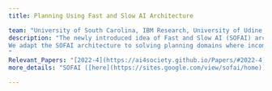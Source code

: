 ```yaml
---
title: Planning Using Fast and Slow AI Architecture

team: "University of South Carolina, IBM Research, University of Udine, University of Brescia"
description: "The newly introduced idea of Fast and Slow AI (SOFAI) architecture is inspired from the cognitive theories mentioned by Daniel Kahneman in Thinking Fast and Slow. This research project aims to build AI-supported machines that can 1) make decisions with emergent behaviors similar to the human ones and 2) support human decision making through nudging and explanations. To achieve these goals, the team is designing and building a cognitive architecture to mimic these two broad modalities in a machine.
We adapt the SOFAI architecture to solving planning domains where incoming problems are solved by either system 1 (or ”fast” - S1) agents, also called solvers, that react by exploiting either past experience (case-based reasoning) or using a learnt model called as Plansformer, or by system 2 (or ”slow” - S2) agents, that are deliberately activated when there is the need to reason and search for optimal solutions beyond what is expected from the system 1 agent. SOFAI architecture with Plansformer as S1 solves more problems than the symbolic planner (FastDownward, which is also used as S2).
"
Relevant_Papers: "[2022-4](https://ai4society.github.io/Papers/#2022-4), [2021-5](https://ai4society.github.io/Papers/#2021-5), [2021-6](https://ai4society.github.io/Papers/#2021-6), [paper-4](https://arxiv.org/abs/2212.08681)"
more_details: "SOFAI ([here](https://sites.google.com/view/sofai/home)), fast-slow planning ([here](https://sites.google.com/site/biplavsrivastava/research-1/fast-slow-planning))"

---
```

